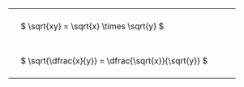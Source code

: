 ---
---

<style type="text/css">
#T_17914 th.col_heading {
  text-align: left;
  font-size: 1em;
}
#T_17914 td {
  text-align: left;
  font-size: 1em;
  padding: 1.5em;
}
#T_17914_row0_col0, #T_17914_row1_col0 {
  width: 400px;
  white-space: pre-wrap;
}
</style>
<table id="T_17914">
  <thead>
  </thead>
  <tbody>
    <tr>
      <td id="T_17914_row0_col0" class="data row0 col0" >$ \sqrt{xy} = \sqrt{x} \times \sqrt{y} $</td>
    </tr>
    <tr>
      <td id="T_17914_row1_col0" class="data row1 col0" >$ \sqrt{\dfrac{x}{y}} = \dfrac{\sqrt{x}}{\sqrt{y}} $</td>
    </tr>
  </tbody>
</table>

